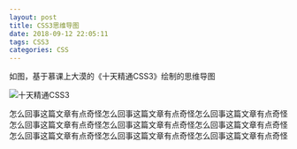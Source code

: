 ```yaml
---
layout: post
title: CSS3思维导图
date: 2018-09-12 22:05:11
tags: CSS3
categories: CSS
---
```


如图，基于慕课上大漠的《十天精通CSS3》绘制的思维导图

![十天精通CSS3](https://user-images.githubusercontent.com/9835391/45430758-a90a0f00-b6d8-11e8-93ec-e563f780b950.png)



怎么回事这篇文章有点奇怪怎么回事这篇文章有点奇怪怎么回事这篇文章有点奇怪怎么回事这篇文章有点奇怪怎么回事这篇文章有点奇怪怎么回事这篇文章有点奇怪怎么回事这篇文章有点奇怪怎么回事这篇文章有点奇怪怎么回事这篇文章有点奇怪



